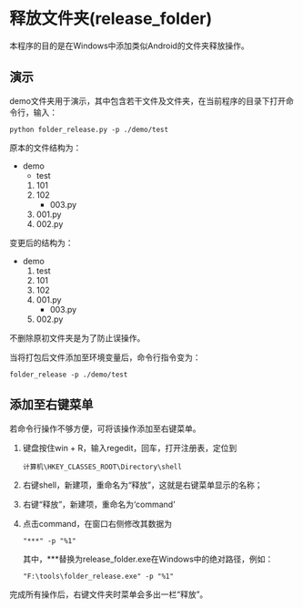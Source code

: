 # 释放文件夹(release_folder)

本程序的目的是在Windows中添加类似Android的文件夹释放操作。

## 演示

demo文件夹用于演示，其中包含若干文件及文件夹，在当前程序的目录下打开命令行，输入：

```
python folder_release.py -p ./demo/test
```

原本的文件结构为：

- demo
  -  test
    1.  101
    2. 102
       -  003.py
    3. 001.py
    4. 002.py

变更后的结构为：

- demo
  1.  test
  2. 101
  3. 102
  4. 001.py
     -  003.py
  5. 002.py

不删除原初文件夹是为了防止误操作。

当将打包后文件添加至环境变量后，命令行指令变为：

```
folder_release -p ./demo/test
```

## 添加至右键菜单

若命令行操作不够方便，可将该操作添加至右键菜单。

1. 键盘按住win + R，输入regedit，回车，打开注册表，定位到

   ```
   计算机\HKEY_CLASSES_ROOT\Directory\shell
   ```

   

2. 右键shell，新建项，重命名为“释放”，这就是右键菜单显示的名称；

3. 右键“释放”，新建项，重命名为‘command’

4. 点击command，在窗口右侧修改其数据为

   ```
   "***" -p "%1"
   ```

   其中，***替换为release_folder.exe在Windows中的绝对路径，例如：

   ```
   "F:\tools\folder_release.exe" -p "%1"
   ```


完成所有操作后，右键文件夹时菜单会多出一栏“释放”。